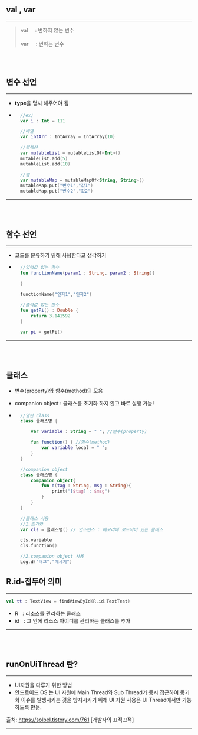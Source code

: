 ## val , var
---
>val &nbsp;&nbsp;&nbsp; : 변하지 않는 변수 <br></br>
>var &nbsp;&nbsp;&nbsp; : 변하는 변수

<br></br>

## 변수 선언
---
* **type**을 명시 해주어야 됨
  
* ```Kotlin
    //ex)
    var i : Int = 111

    //배열
    var intArr : IntArray = IntArray(10)

    //컬렉션
    var mutableList = mutableListOf<Int>()
    mutableList.add(5)
    mutableList.add(10)

    //맵
    var mutableMap = mutableMapOf<String, String>()
    mutableMap.put("변수1","값1")
    mutableMap.put("변수2","값2")
  ```
---
<br></br>

## 함수 선언
---
* 코드를 분류하기 위해 사용한다고 생각하기

* ```Kotlin
    //입력값 있는 함수
    fun functionName(param1 : String, param2 : String){

    }

    functionName("인자1","인자2")

    //출력값 있는 함수
    fun getPi() : Double { 
        return 3.141592
    }

    var pi = getPi()
  ```
---
<br></br>

## 클래스
* 변수(property)와 함수(method)의 모음
* companion object : 클래스를 초기화 하지 않고 바로 실행 가능!
  
* ```Kotlin
    //일반 class
    class 클래스명 {

        var variable : String = " "; //변수(property)

        fun function() { //함수(method)
            var variable local = " ";
        }
    }

    //companion object
    class 클래스명 {
        companion object{
            fun d(tag : String, msg : String){
                print("[$tag] : $msg")
            }
        }
    }

    //클래스 사용
    //1.초기화
    var cls = 클래스명() // 인스턴스 : 메모리에 로드되어 있는 클래스

    cls.variable
    cls.function()

    //2.companion object 사용
    Log.d("태그","메세지")

  ```
## R.id-접두어 의미 
---
```Kotlin
val tt : TextView = findViewById(R.id.TextTest)
```
* R &nbsp; : 리소스를 관리하는 클래스
* id &nbsp; : 그 안에 리소스 아이디를 관리하는 클래스를 추가
---
<br></br>
## runOnUiThread 란?
---
* UI자원을 다루기 위한 방법
* 안드로이드 OS 는 UI 자원에 Main Thread와 Sub Thread가 동시 접근하여 동기화 이슈를 발생시키는 것을 방지시키기 위해 UI 자원 사용은 UI Thread에서만 가능하도록 만듦.

출처: https://solbel.tistory.com/761 [개발자의 끄적끄적]

---
<br></br>